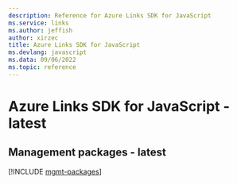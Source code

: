 ```yaml
---
description: Reference for Azure Links SDK for JavaScript
ms.service: links
ms.author: jeffish
author: xirzec
title: Azure Links SDK for JavaScript
ms.devlang: javascript
ms.data: 09/06/2022
ms.topic: reference
---
```

# Azure Links SDK for JavaScript - latest

## Management packages - latest
[!INCLUDE [mgmt-packages](links-mgmt-index.md)]